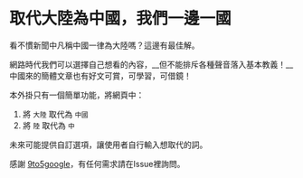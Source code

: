 # 取代大陸為中國，我們一邊一國

看不慣新聞中凡稱中國一律為大陸嗎？這邊有最佳解。

網路時代我們可以選擇自己想看的內容，__但不能排斥各種聲音落入基本教義！__中國來的簡體文章也有好文可賞，可學習，可借鏡！

本外掛只有一個簡單功能，將網頁中：

1. 將 `大陸` 取代為 `中國`
2. 將 `陸` 取代為 `中`



未來可能提供自訂選項，讓使用者自行輸入想取代的詞。

感謝 [9to5google](http://9to5google.com/2015/06/14/how-to-make-a-chrome-extensions/)，有任何需求請在Issue裡詢問。